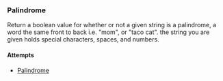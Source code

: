 ### Palindrome

Return a boolean value for whether or not a given string is a
palindrome, a word the same front to back i.e. "mom", or "taco cat".
the string you are given holds special characters, spaces, and numbers.

#### Attempts

 - [Palindrome](./ammPalindrome.js)
